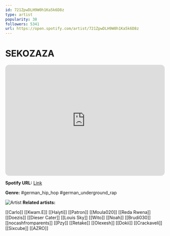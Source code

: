 ```yaml
---
id: 721ZpwDLH9W0h1Ka5k6D8z
type: artist
popularity: 38
followers: 5341
url: https://open.spotify.com/artist/721ZpwDLH9W0h1Ka5k6D8z
---
```

# SEKOZAZA

<iframe style="border-radius:12px" src="https://open.spotify.com/embed/artist/721ZpwDLH9W0h1Ka5k6D8z" width="100%" height="352" frameBorder="0" allowfullscreen="" allow="autoplay; clipboard-write; encrypted-media; fullscreen; picture-in-picture" loading="lazy"></iframe>

**Spotify URL:** [Link](https://open.spotify.com/artist/721ZpwDLH9W0h1Ka5k6D8z)

**Genre:**  #german_hip_hop #german_underground_rap

![Artist](https://i.scdn.co/image/ab6761610000e5eb539c02a42f42d61ad1a4d809)
**Related artists:**

[[Carlo]]
[[Kwam.E]]
[[Haiyti]]
[[Patron]]
[[Moula020]]
[[Reda Rwena]]
[[Doezis]]
[[Dieser Cater]]
[[Louis Sky]]
[[Wito]]
[[Noah]]
[[Brudi030]]
[[nocashfromparents]]
[[Pzy]]
[[Retake]]
[[Olexesh]]
[[Dokii]]
[[Crackaveli]]
[[Sixcube]]
[[AZRO]]
